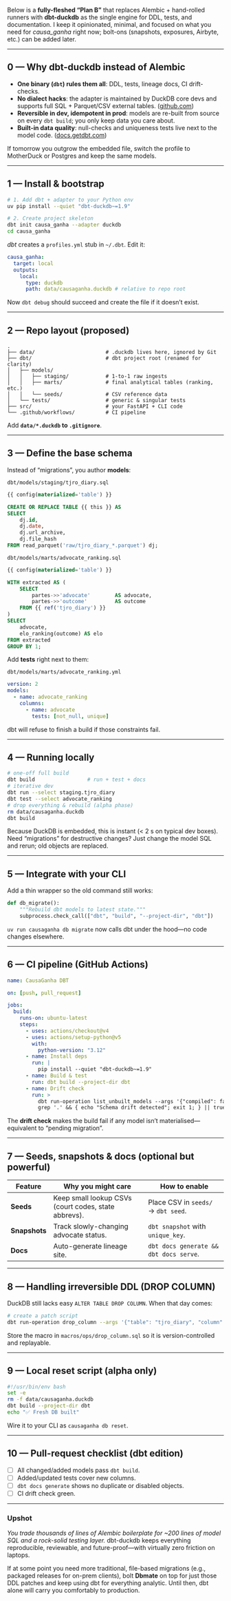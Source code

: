 Below is a **fully-fleshed “Plan B”** that replaces Alembic + hand-rolled runners with **dbt-duckdb** as the single engine for DDL, tests, and documentation.
I keep it opinionated, minimal, and focused on what you need for _causa_ganha_ right now; bolt-ons (snapshots, exposures, Airbyte, etc.) can be added later.

---

## 0 — Why dbt-duckdb instead of Alembic

- **One binary (`dbt`) rules them all**: DDL, tests, lineage docs, CI drift-checks.
- **No dialect hacks**: the adapter is maintained by DuckDB core devs and supports full SQL + Parquet/CSV external tables. ([github.com][1])
- **Reversible in dev, idempotent in prod**: models are re-built from source on every `dbt build`; you only keep data you care about.
- **Built-in data quality**: null-checks and uniqueness tests live next to the model code. ([docs.getdbt.com][2])

If tomorrow you outgrow the embedded file, switch the profile to MotherDuck or Postgres and keep the same models.

---

## 1 — Install & bootstrap

```bash
# 1. Add dbt + adapter to your Python env
uv pip install --quiet "dbt-duckdb~=1.9"

# 2. Create project skeleton
dbt init causa_ganha --adapter duckdb
cd causa_ganha
```

_dbt_ creates a `profiles.yml` stub in `~/.dbt`. Edit it:

```yaml
causa_ganha:
  target: local
  outputs:
    local:
      type: duckdb
      path: data/causaganha.duckdb # relative to repo root
```

Now `dbt debug` should succeed and create the file if it doesn’t exist.

---

## 2 — Repo layout (proposed)

```
.
├── data/                       # .duckdb lives here, ignored by Git
├── dbt/                        # dbt project root (renamed for clarity)
│   ├── models/
│   │   ├── staging/            # 1-to-1 raw ingests
│   │   ├── marts/              # final analytical tables (ranking, etc.)
│   │   └── seeds/              # CSV reference data
│   └── tests/                  # generic & singular tests
├── src/                        # your FastAPI + CLI code
└── .github/workflows/          # CI pipeline
```

Add **`data/*.duckdb` to `.gitignore`**.

---

## 3 — Define the base schema

Instead of “migrations”, you author **models**:

`dbt/models/staging/tjro_diary.sql`

```sql
{{ config(materialized='table') }}

CREATE OR REPLACE TABLE {{ this }} AS
SELECT
    dj.id,
    dj.date,
    dj.url_archive,
    dj.file_hash
FROM read_parquet('raw/tjro_diary_*.parquet') dj;
```

`dbt/models/marts/advocate_ranking.sql`

```sql
{{ config(materialized='table') }}

WITH extracted AS (
    SELECT
        partes->>'advocate'        AS advocate,
        partes->>'outcome'         AS outcome
    FROM {{ ref('tjro_diary') }}
)
SELECT
    advocate,
    elo_ranking(outcome) AS elo
FROM extracted
GROUP BY 1;
```

Add **tests** right next to them:

`dbt/models/marts/advocate_ranking.yml`

```yaml
version: 2
models:
  - name: advocate_ranking
    columns:
      - name: advocate
        tests: [not_null, unique]
```

dbt will refuse to finish a build if those constraints fail.

---

## 4 — Running locally

```bash
# one-off full build
dbt build                 # run + test + docs
# iterative dev
dbt run --select staging.tjro_diary
dbt test --select advocate_ranking
# drop everything & rebuild (alpha phase)
rm data/causaganha.duckdb
dbt build
```

Because DuckDB is embedded, this is instant (< 2 s on typical dev boxes).
Need “migrations” for destructive changes? Just change the model SQL and rerun; old objects are replaced.

---

## 5 — Integrate with your CLI

Add a thin wrapper so the old command still works:

```python
def db_migrate():
    """Rebuild dbt models to latest state."""
    subprocess.check_call(["dbt", "build", "--project-dir", "dbt"])
```

`uv run causaganha db migrate` now calls dbt under the hood—no code changes elsewhere.

---

## 6 — CI pipeline (GitHub Actions)

```yaml
name: CausaGanha DBT

on: [push, pull_request]

jobs:
  build:
    runs-on: ubuntu-latest
    steps:
      - uses: actions/checkout@v4
      - uses: actions/setup-python@v5
        with:
          python-version: "3.12"
      - name: Install deps
        run: |
          pip install --quiet "dbt-duckdb~=1.9"
      - name: Build & test
        run: dbt build --project-dir dbt
      - name: Drift check
        run: >
          dbt run-operation list_unbuilt_models --args '{"compiled": false}' |
          grep '.' && { echo "Schema drift detected"; exit 1; } || true
```

The **drift check** makes the build fail if any model isn’t materialised—equivalent to “pending migration”.

---

## 7 — Seeds, snapshots & docs (optional but powerful)

| Feature       | Why you might care                                   | How to enable                          |
| ------------- | ---------------------------------------------------- | -------------------------------------- |
| **Seeds**     | Keep small lookup CSVs (court codes, state abbrevs). | Place CSV in `seeds/` → `dbt seed`.    |
| **Snapshots** | Track slowly-changing advocate status.               | `dbt snapshot` with `unique_key`.      |
| **Docs**      | Auto-generate lineage site.                          | `dbt docs generate && dbt docs serve`. |

---

## 8 — Handling irreversible DDL (DROP COLUMN)

DuckDB still lacks easy `ALTER TABLE DROP COLUMN`. When that day comes:

```bash
# create a patch script
dbt run-operation drop_column --args '{"table": "tjro_diary", "column": "foo"}'
```

Store the macro in `macros/ops/drop_column.sql` so it is version-controlled and replayable.

---

## 9 — Local reset script (alpha only)

```bash
#!/usr/bin/env bash
set -e
rm -f data/causaganha.duckdb
dbt build --project-dir dbt
echo "✅ Fresh DB built"
```

Wire it to your CLI as `causaganha db reset`.

---

## 10 — Pull-request checklist (dbt edition)

- [ ] All changed/added models pass `dbt build`.
- [ ] Added/updated tests cover new columns.
- [ ] `dbt docs generate` shows no duplicate or disabled objects.
- [ ] CI drift check green.

---

### Upshot

_You trade thousands of lines of Alembic boilerplate for \~200 lines of model SQL and a rock-solid testing layer._
dbt-duckdb keeps everything reproducible, reviewable, and future-proof—with virtually zero friction on laptops.

If at some point you need more traditional, file-based migrations (e.g., packaged releases for on-prem clients), bolt **Dbmate** on top for just those DDL patches and keep using dbt for everything analytic. Until then, dbt alone will carry you comfortably to production.

[1]: https://github.com/duckdb/dbt-duckdb?utm_source=chatgpt.com "dbt (http://getdbt.com) adapter for DuckDB (http://duckdb.org) - GitHub"
[2]: https://docs.getdbt.com/docs/core/connect-data-platform/duckdb-setup?utm_source=chatgpt.com "DuckDB setup | dbt Developer Hub - dbt Docs"
